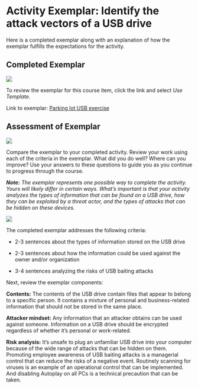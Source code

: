 # Activity Exemplar: Identify the attack vectors of a USB drive

Here is a completed exemplar along with an explanation of how the exemplar fulfills the expectations for the activity.

## Completed Exemplar

![](https://d3c33hcgiwev3.cloudfront.net/imageAssetProxy.v1/a-1k8AisQFWfRzqnkT1_8A_c30ca09b94824dd9a8dfd4aa629903f1_kGAS53_tJBDSm3vnCr3Ekzk0NIR8g-Kj4yw2UxeF9VFrVZhgjfYDhRRF3nzmIr86U-zg6Dta0bJwDNkf14FeKRvW1noYhI8fGWAmIlsHEiwCF16ACh1wgmMrnV8sivZS64vFS47mAoQd98H0e-1vlQT17wumQP2AmelJ0NFruaQ96jzlJWOWC4WEonkoyg?expiry=1705968000000&hmac=L7TKecG0aniw8PwPrPb_MmS6Wr34N8Ap52VBmUXV9oA)

To review the exemplar for this course item, click the link and select *Use Template*. 

Link to exemplar: [](https://docs.google.com/spreadsheets/d/1xsUJeRBDkoGuwrLMSQ1R2FEnlHnlfNzCkRLKkLTjSWw/copy)[Parking lot USB exercise](https://docs.google.com/document/d/11jmT2Czh0VgwhnI28MSF9bDROtPoctaM2qyaYR362_0/template/preview?usp=sharing)





## Assessment of Exemplar

![](https://d3c33hcgiwev3.cloudfront.net/imageAssetProxy.v1/O4nieYSaQrWp_HOoG4adOg_405ba89e0f9642d3bbcd4d45945ef3f1_kGAS53_tJBDSm3vnCr3Ekzk0NIR8g-Kj4yw2UxeF9VFrVZhgjfYDhRRF3nzmIr86U-zg6Dta0bJwDNkf14FeKRvW1noYhI8fGWAmIlsHEiwCF16ACh1wgmMrnV8sivZS64vFS47mAoQd98H0e-1vlQT17wumQP2AmelJ0NFruaQ96jzlJWOWC4WEonkoyg?expiry=1705968000000&hmac=tBlHij337g5aq9sO2R2SRNuJLH66KGufdMvjtCjUxyI)

Compare the exemplar to your completed activity. Review your work using each of the criteria in the exemplar. What did you do well? Where can you improve? Use your answers to these questions to guide you as you continue to progress through the course.

***Note:*** *The exemplar represents one possible way to complete the activity. Yours will likely differ in certain ways. What’s important is that your activity analyzes the types of information that can be found on a USB drive, how they can be exploited by a threat actor, and the types of attacks that can be hidden on these devices.*

![](https://d3c33hcgiwev3.cloudfront.net/imageAssetProxy.v1/VYjO9t0FRqae2wA05C1dVg_251129bbfd1542a0b72fd6ece62389f1_MZdm9Oqo0HeGknQppyFj-9UV4aOR3ULbSmjyXDQNkAs2QELmiBz6D0l-4l8BZxUvqNrAFbZ81SrgUH9NPSVDCbEpQMhYK26Ah5qn_00TXLcoYvf5W8bJnOJ01MuXDMh22S3i0PUMqI-t3787MEjqhwvPxOZO6Ch4jM3mqbT6OwmlJncTZ8v4_1LNIVtDdw?expiry=1705968000000&hmac=aP571nS-Uj_I0uZeYDcqyzozPoDaD68fVSzYkwBohRI)

The completed exemplar addresses the following criteria: 

- 2-3 sentences about the types of information stored on the USB drive

- 2-3 sentences about how the information could be used against the owner and/or organization

- 3-4 sentences analyzing the risks of USB baiting attacks

Next, review the exemplar components:

**Contents:** The contents of the USB drive contain files that appear to belong to a specific person. It contains a mixture of personal and business-related information that should not be stored in the same place.  

**Attacker mindset:** Any information that an attacker obtains can be used against someone. Information on a USB drive should be encrypted regardless of whether it’s personal or work-related.

**Risk analysis:** It’s unsafe to plug an unfamiliar USB drive into your computer because of the wide range of attacks that can be hidden on them. Promoting employee awareness of USB baiting attacks is a managerial control that can reduce the risks of a negative event. Routinely scanning for viruses is an example of an operational control that can be implemented. And disabling Autoplay on all PCs is a technical precaution that can be taken.
